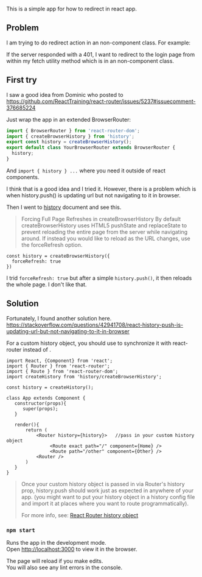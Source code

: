 This is a simple app for how to redirect in react app.

## Problem

I am trying to do redirect action in an non-component class. For example:

If the server responded with a 401, I want to redirect to the login page from within my fetch utility method which is in an non-component class.

## First try

I saw a good idea from Dominic who posted to https://github.com/ReactTraining/react-router/issues/5237#issuecomment-376685224 

Just wrap the app in an extended BrowserRouter:
```js
import { BrowserRouter } from 'react-router-dom';
import { createBrowserHistory } from 'history';
export const history = createBrowserHistory();
export default class YourBrowserRouter extends BrowserRouter {
  history;
}
```
And `import { history } ...` where you need it outside of react components.

I think that is a good idea and I tried it. However, there is a problem which is when history.push() is updating url but not navigating to it in browser.

Then I went to [history](https://www.npmjs.com/package/history) document and see this.

> Forcing Full Page Refreshes in createBrowserHistory
> By default createBrowserHistory uses HTML5 pushState and replaceState to prevent reloading the entire page from the server while navigating around. If instead you would like to reload as the URL changes, use the forceRefresh option.

```
const history = createBrowserHistory({
  forceRefresh: true
})
```

I trid `forceRefresh: true` but after a simple `history.push()`, it then reloads the whole page. I don't like that.

## Solution

Fortunately, I found another solution here. https://stackoverflow.com/questions/42941708/react-history-push-is-updating-url-but-not-navigating-to-it-in-browser

For a custom history object, you should use <Router> to synchronize it with react-router instead of <BrowserRouter>.

```
import React, {Component} from 'react';
import { Router } from 'react-router';
import { Route } from 'react-router-dom';
import createHistory from 'history/createBrowserHistory';

const history = createHistory();   

class App extends Component {
   constructor(props){
      super(props);
   }

   render(){
       return (
           <Router history={history}>   //pass in your custom history object
                <Route exact path="/" component={Home} />
                <Route path="/other" component={Other} />
           <Router />
       )
   }
}
```
> Once your custom history object is passed in via Router's history prop, history.push should work just as expected in anywhere of your app. (you might want to put your history object in a history config file and import it at places where you want to route programmatically).
> 
> For more info, see: [React Router history object](https://reacttraining.com/react-router/web/api/Router/history-object)

### `npm start`

Runs the app in the development mode.<br>
Open [http://localhost:3000](http://localhost:3000) to view it in the browser.

The page will reload if you make edits.<br>
You will also see any lint errors in the console.
